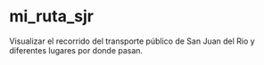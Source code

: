 # mi_ruta_sjr
Visualizar el recorrido del transporte público de San Juan del Rio y diferentes lugares por donde pasan.
